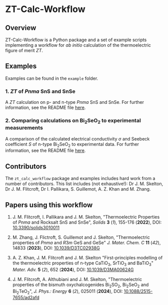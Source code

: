 # ZT-Calc-Workflow


## Overview

ZT-Calc-Workflow is a Python package and a set of example scripts implementing a workflow for *ab initio* calculation of the thermoelectric figure of merit *ZT*.


## Examples

Examples can be found in the `example` folder.

### 1. *ZT* of *Pnma* SnS and SnSe

A *ZT* calculation on p- and n-type *Pnma* SnS and SnSe.
For further information, see the README file <a href="example/SnS-SnSe-ZT/README.md">here</a>.

### 2. Comparing calculations on Bi<sub>2</sub>SeO<sub>2</sub> to experimental measurements

A comparison of the calculated electrical conductivity <i>&sigma;</i> and Seebeck coefficient *S* of n-type Bi<sub>2</sub>SeO<sub>2</sub> to experimental data.
For further information, see the README file <a href="example/Bi2SeO2-Expt-Comparison/README.md">here</a>.


## Contributors

The `zt_calc_workflow` package and examples includes hard work from a number of contributors.
This list includes (not exhaustive!): Dr J. M. Skelton, Dr J. M. Flitcroft, Dr I. Pallikara, S. Guillemot, A. Z. Khan and M. Zhang.


## Papers using this workflow

1. J. M. Flitcroft, I. Pallikara and J. M. Skelton,
   "Thermoelectric Properties of *Pnma* and Rocksalt SnS and SnSe",
   *Solids* **3** (*1*), 155-176 (**2022**), DOI: <a href="https://doi.org/10.3390/solids3010011" target="_blank">10.3390/solids3010011</a>

2. M. Zhang, J. Flictroft, S. Guillemot and J. Skelton,
   "Thermoelectric properties of *Pnma* and *R*3*m* GeS and GeSe"
   *J. Mater. Chem. C* **11** (*42*), 14833 (**2023**), DOI: <a href="https://doi.org/10.1039/D3TC02938G" target="_blank">10.1039/D3TC02938G</a>

3. A. Z. Khan, J. M. Flitcroft and J. M. Skelton
   "First-principles modelling of the thermoelectric properties of n-type CaTiO<sub>3</sub>, SrTiO<sub>3</sub> and BaTiO<sub>3</sub>"
   *Mater. Adv.* **5** (*2*), 652 (**2024**), DOI: <a href="https://doi.org/10.1039/D3MA00624G" target="_blank">10.1039/D3MA00624G</a>

4. J. M. Flitcroft, A. Althubiani and J. M. Skelton,
   "Thermoelectric properties of the bismuth oxychalcogenides Bi<sub>2</sub>SO<sub>2</sub>, Bi<sub>2</sub>SeO<sub>2</sub> and Bi<sub>2</sub>TeO<sub>2</sub>",
   *J. Phys.: Energy* **6** (*2*), 025011 (**2024**), DOI: <a href="https://doi.org/10.1088/2515-7655/ad2afd" target="_blank">10.1088/2515-7655/ad2afd</a>
